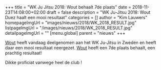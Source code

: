 +++
title = "WK Ju Jitsu 2018: Wout behaalt 7de plaats"
date = 2018-11-23T14:08:00+02:00
draft = false
description = "WK Ju-Jitsu 2018: Wout Duez haalt een mooi resultaat"
categories = []
author = "Kim Lauwers"
homepageImgUrl = "images/nieuws/2018/WK_2018_RESULT.jpg"
listpageImgUrl = "/images/nieuws/2018/WK_2018_RESULT.jpg"
detailpageImgUrl = ""
[menu.global]
    parent = "nieuws"
+++

[Wout](https://www.invictokeerbergen.be/trainers/#Wout_Duez) heeft vandaag deelgenomen aan het WK Ju-Jitsu in Zweden en heeft daar een mooi resultaat neergezet.
[Wout](https://www.invictokeerbergen.be/trainers/#Wout_Duez) heeft een 7de plaats behaalt, een prachtig resultaat!

Dikke proficiat vanwege heel de club !